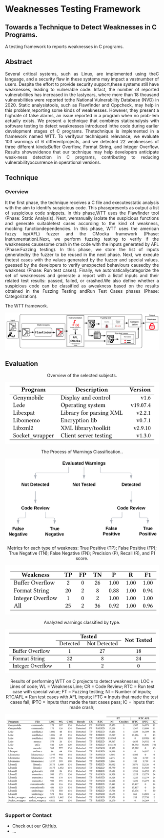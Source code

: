 # Weaknesses Testing Framework

## Towards a Technique to Detect Weaknesses in C Programs.

  A testing framework to reports weaknesses in C programs.

## Abstract

  <p align="justify"> Several critical systems, such as Linux, are implemented using theC language, and a security flaw in these systems may impact a vastnumber of users. Despite the effort to provide security support,these systems still have weaknesses, leading to vulnerable code. Infact, the number of reported vulnerabilities has increased in the lastyears, where more than 18 thousand vulnerabilities were reported tothe National Vulnerability Database (NVD) in 2020. Static analysistools, such as Flawfinder and Cppcheck, may help in this problem,reporting some kinds of weaknesses. However, they present a highrate of false alarms, an issue reported in a program when no prob-lem actually exists. We present a technique that combines staticanalysis with software testing to detect weaknesses introduced inthe code during earlier development stages of C programs. Thetechnique is implemented in a framework named WTT. To verifyour technique’s relevance, we evaluate 103 warnings of 6 differentprojects, and we detected 22 weaknesses of three different kinds:Buffer Overflow, Format String, and Integer Overflow. Results showevidence that our technique may help developers anticipate weak-ness detection in C programs, contributing to reducing vulnerabilityoccurrence in operational versions. </p>
  
## Technique
### Overview

  <p align="justify"> It the first phase, the technique receives a C file and executesstatic analysis with the aim to identify suspicious code. This phasepresents as output a list of suspicious code snippets. In this phase,WTT uses the Flawfinder tool (Phase: Static Analysis). Next, wemanually isolate the suspicious functions and generate suitabletest cases according to the kind of weakness, mocking functiondependencies. In this phase, WTT uses the american fuzzy lop(AFL) fuzzer and the CMocka framework (Phase: Instrumentation).Next, we perform fuzzing testing to verify if the weaknesses causesome crash in the code with the inputs generated by AFL (Phase:Fuzzing testing). In this phase, we store the list of inputs generatedby the fuzzer to be reused in the next phase. Next, we execute thetest cases with the values generated by the fuzzer and special values. guessed by the developers to verify unexpected behaviours causedby the weakness (Phase: Run test cases). Finally, we automaticallycategorize the set of weaknesses and generate a report with a listof inputs and their related test results: passed, failed, or crashed.We also define whether a suspicious code can be classified as aweakness based on the results obtained in the Fuzzing Testing andRun Test Cases phases (Phase: Categorization). </p>

<p>The WTT framework.</p>
<img src="images/technique.png" alt="hi" class="inline"/>

## Evaluation

<p style="text-align:center">Overview of the selected subjects.</p>
<img src="images/table3.png" alt="hi" class="inline"/>

<p style="text-align:center">The Process of Warnings Classification..</p>
<img src="images/wclassification.png" alt="hi" class="inline"/>

<p style="text-align:center">Metrics for each type of weakness: True Positive (TP); False Positive (FP); True Negative (TN); False Negative (FN); Precision (P), Recall (R), and F1 score.</p>
<img src="images/metrics.png" alt="hi" class="inline"/>

<p style="text-align:center">Analyzed warnings classified by type.</p>
<img src="images/table4.png" alt="hi" class="inline"/>

<p style="text-align:center">Results of performing WTT on C projects to detect weaknesses; LOC = Lines of code; WL = Weakness Line; CR = Code Review; RTC = Run test case with special value; FT = Fuzzing testing; NI = Number of inputs; RTC/AFL = Run test cases with AFL inputs; IFTC = Inputs that made the test cases fail; IPTC = Inputs that made the test cases pass; IC = inputs that made crash;</p>
<img src="images/table5.png" alt="hi" class="inline"/>

### Support or Contact

- Check out our [GitHub](https://github.com/WeaknessesTesting/wtt).
- ...
